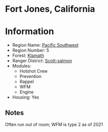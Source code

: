 
Fort Jones, California
======================
  
# Information  
* Region Name: [Pacific Southwest]()  
* Region Number: 5  
* Forest: [Klamath](http://www.fs.usda.gov/klamath)  
* Ranger District: [Scott-salmon]()  
* Modules:  
  - Hotshot Crew  
  - Prevention  
  - Rappel  
  - WFM  
  - Engine  
* Housing: Yes  
  
## Notes

Often run out of room; WFM is type 2 as of 2021